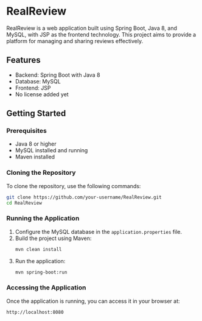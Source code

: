 # RealReview

RealReview is a web application built using Spring Boot, Java 8, and MySQL, with JSP as the frontend technology. This project aims to provide a platform for managing and sharing reviews effectively.

## Features
- Backend: Spring Boot with Java 8
- Database: MySQL
- Frontend: JSP
- No license added yet

## Getting Started

### Prerequisites
- Java 8 or higher
- MySQL installed and running
- Maven installed

### Cloning the Repository
To clone the repository, use the following commands:

```bash
git clone https://github.com/your-username/RealReview.git
cd RealReview
```

### Running the Application
1. Configure the MySQL database in the `application.properties` file.
2. Build the project using Maven:
    ```bash
    mvn clean install
    ```
3. Run the application:
    ```bash
    mvn spring-boot:run
    ```

### Accessing the Application
Once the application is running, you can access it in your browser at:
```
http://localhost:8080
```


